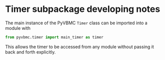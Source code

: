 # Timer subpackage developing notes

The main instance of the PyVBMC ``Timer`` class can be imported into a module with
```python
from pyvbmc.timer import main_timer as timer
```
This allows the timer to be accessed from any module without passing it back and forth explicitly.
